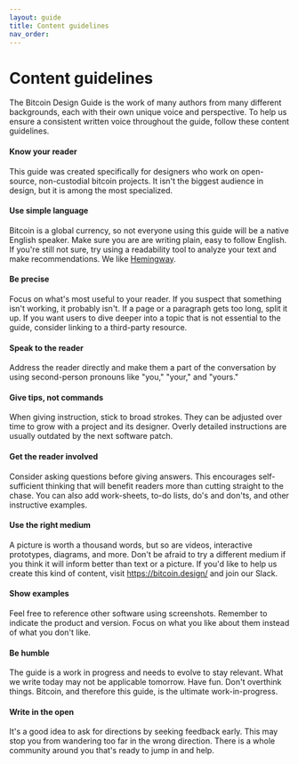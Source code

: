 ```yaml
---
layout: guide
title: Content guidelines
nav_order: 
---
```


# Content guidelines

The Bitcoin Design Guide is the work of many authors from many different backgrounds, each with their own unique voice and perspective. To help us ensure a consistent written voice throughout the guide, follow these content guidelines. 

#### Know your reader

This guide was created specifically for designers who work on open-source, non-custodial bitcoin projects. It isn't the biggest audience in design, but it is among the most specialized.

#### Use simple language

Bitcoin is a global currency, so not everyone using this guide will be a native English speaker. Make sure you are are writing plain, easy to follow English. If you're still not sure, try using a readability tool to analyze your text and make recommendations. We like [Hemingway](http://www.hemingwayapp.com).

#### Be precise

Focus on what's most useful to your reader. If you suspect that something isn't working, it probably isn't. If a page or a paragraph gets too long, split it up. If you want users to dive deeper into a topic that is not essential to the guide, consider linking to a third-party resource.

#### Speak to the reader

Address the reader directly and make them a part of the conversation by using second-person pronouns like "you," "your," and "yours."

#### Give tips, not commands

When giving instruction, stick to broad strokes. They can be adjusted over time to grow with a project and its designer. Overly detailed instructions are usually outdated by the next software patch.  

#### Get the reader involved

Consider asking questions before giving answers. This encourages self-sufficient thinking that will benefit readers more than cutting straight to the chase. You can also add work-sheets, to-do lists, do's and don'ts, and other instructive examples.

#### Use the right medium

A picture is worth a thousand words, but so are videos, interactive prototypes, diagrams, and more. Don't be afraid to try a different medium if you think it will inform better than text or a picture. If you'd like to help us create this kind of content, visit https://bitcoin.design/ and join our Slack.

#### Show examples

Feel free to reference other software using screenshots. Remember to indicate the product and version. Focus on what you like about them instead of what you don't like.

#### Be humble

The guide is a work in progress and needs to evolve to stay relevant. What we write today may not be applicable tomorrow. Have fun. Don't overthink things. Bitcoin, and therefore this guide, is the ultimate work-in-progress.

#### Write in the open

It's a good idea to ask for directions by seeking feedback early. This may stop you from wandering too far in the wrong direction. There is a whole community around you that's ready to jump in and help.



